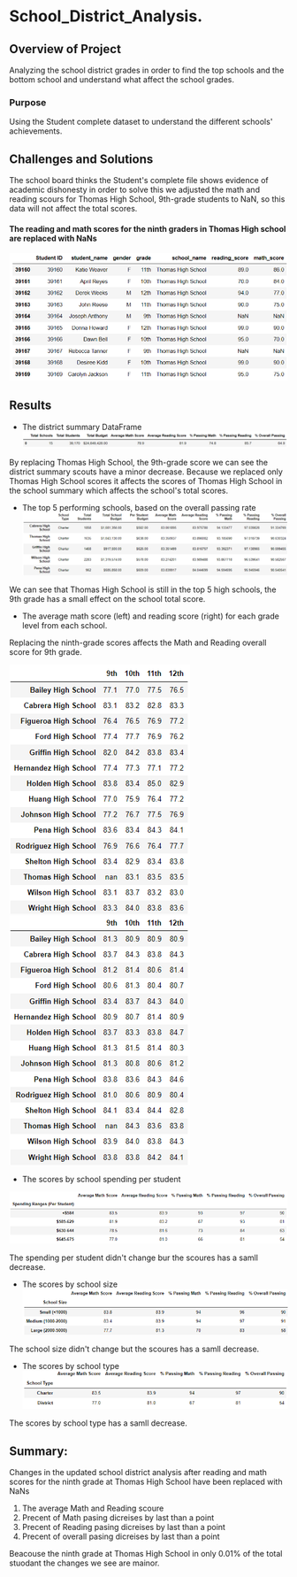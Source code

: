 # School_District_Analysis.

## Overview of Project
Analyzing the school district grades in order to find the top schools and the bottom school and understand what affect the school grades.

### Purpose
Using the Student complete dataset to understand the different schools' achievements. 

## Challenges and Solutions
The school board thinks the Student's complete file shows evidence of academic dishonesty in order to solve this we adjusted the math and reading scours for Thomas High School, 9th-grade students to NaN, so this data will not affect the total scores.   

#### The reading and math scores for the ninth graders in Thomas High school are replaced with NaNs
![Reading_and_math_scores_9th_graders_THS_are_NaNs.png](Resources/Reading_and_math_scores_9th_graders_THS_are_NaNs.png)

## Results

 - The district summary DataFrame 
![district_summary_df.png](Resources/district_summary_df.png)

 By replacing Thomas High School, the 9th-grade score we can see the district summary scouts have a minor decrease.
 Because we replaced only Thomas High School scores it affects the scores of Thomas High School in the school summary which affects the school's total scores.

- The top 5 performing schools, based on the overall passing rate
![5_top_schools.png](Resources/5_top_schools.png)

 We can see that Thomas High School is still in the top 5 high schools, the 9th grade has a small effect on the school total score.

- The average math score (left) and reading score (right) for each grade level from each school.

 Replacing the ninth-grade scores affects the Math and Reading overall score for 9th grade.

![math_scores_by_grade.png](Resources/math_scores_by_grade.png)
![reading_scores_by_grade.png](Resources/reading_scores_by_grade.png)

- The scores by school spending per student 

![Scores_by_School_Spending.png](Resources/Scores_by_School_Spending.png)

 The spending per student didn't change bur the scoures has a samll decrease. 

- The scores by school size 
![school_size.png](Resources/school_size.png)

 The school size didn't change but the scoures has a samll decrease. 

- The scores by school type
![Scores_by_School_Type.png](Resources/Scores_by_School_Type.png)

 The scores by school type has a samll decrease. 

## Summary: 
Changes in the updated school district analysis after reading and math scores for the ninth grade at Thomas High School have been replaced with NaNs
1. The average Math and Reading scoure
2. Precent of Math pasing dicreises by last than a point 
3. Precent of Reading pasing dicreises by last than a point
4. Precent of overall pasing dicreises by last than a point

Beacouse the ninth grade at Thomas High School in only 0.01% of the total stuodant the changes we see are mainor.  
